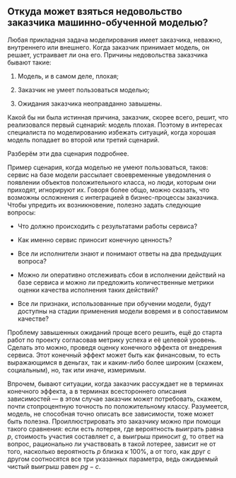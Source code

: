 ## Откуда может взяться недовольство заказчика машинно-обученной моделью?

Любая прикладная задача моделирования имеет заказчика, неважно, внутреннего или внешнего. Когда заказчик принимает модель, он решает, устраивает ли она его. Причины недовольства заказчика бывают такие:

1) Модель, и в самом деле, плохая;

2) Заказчик не умеет пользоваться моделью;

3) Ожидания заказчика неоправданно завышены.

Какой бы ни была истинная причина, заказчик, скорее всего, решит, что реализовался первый сценарий: модель плохая. Поэтому в интересах специалиста по моделированию избежать ситуаций, когда хорошая модель попадает во второй или третий сценарий.

Разберём эти два сценария подробнее.

Пример сценария, когда моделью не умеют пользоваться, таков: сервис на базе модели рассылает своевременные уведомления о появлении объектов положительного класса, но люди, которым они приходят, игнорируют их. Говоря более общо, можно сказать, что возможны осложнения с интеграцией в бизнес-процессы заказчика. Чтобы упредить их возникновение, полезно задать следующие вопросы:

* Что должно происходить с результатами работы сервиса?

* Как именно сервис приносит конечную ценность?

* Все ли исполнители знают и понимают ответы на два предыдущих вопроса?

* Можно ли оперативно отслеживать сбои в исполнении действий на базе сервиса и можно ли предложить количественные метрики оценки качества исполнения таких действий?

* Все ли признаки, использованные при обучении модели, будут доступны на стадии применения модели вовремя и в сопоставимом качестве?

Проблему завышенных ожиданий проще всего решить, ещё до старта работ по проекту согласовав метрику успеха и её целевой уровень. Сделать это можно, проведя оценку конечного эффекта от внедрения сервиса. Этот конечный эффект может быть как финансовым, то есть выражающимся в деньгах, так и каким-либо более широким (скажем, социальным), но, так или иначе, измеримым.

Впрочем, бывают ситуации, когда заказчик рассуждает не в терминах конечного эффекта, а в терминах всестороннего описания зависимостей — в этом случае заказчик может потребовать, скажем, почти стопроцентную точность по положительному классу. Разумеется, модель, не способная точно описать все зависимости, тоже может быть полезна. Проиллюстрировать это заказчику можно при помощи такого сравнения: если есть лотерея, где вероятность выиграть равна $p$, стоимость участия составляет $c$, а выигрыш приносит $g$, то ответ на вопрос, рационально ли участвовать в такой лотерее, зависит не от того, насколько вероятность $p$ близка к 100%, а от того, как друг с другом соотносятся все три указанных параметра, ведь ожидаемый чистый выигрыш равен $pg - c$.
